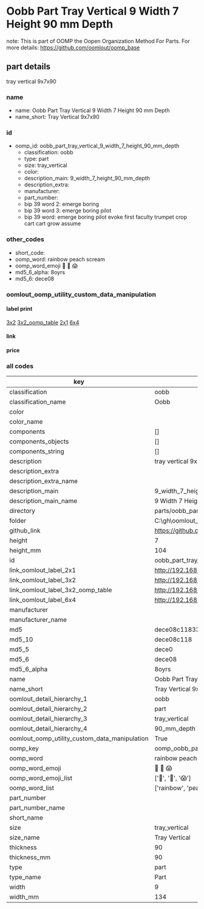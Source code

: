# Oobb Part Tray Vertical 9 Width 7 Height 90 mm Depth  

note: This is part of OOMP the Oopen Organization Method For Parts. For more details: https://github.com/oomlout/oomp_base

##  part details
  



tray vertical 9x7x90



### name
* name: Oobb Part Tray Vertical 9 Width 7 Height 90 mm Depth
* name_short: Tray Vertical 9x7x90 
### id
* oomp_id: oobb_part_tray_vertical_9_width_7_height_90_mm_depth
  * classification: oobb
  * type: part
  * size: tray_vertical
  * color: 
  * description_main: 9_width_7_height_90_mm_depth
  * description_extra: 
  * manufacturer: 
  * part_number: 
  * bip 39 word 2: emerge boring
  * bip 39 word 3: emerge boring pilot
  * bip 39 word: emerge boring pilot evoke first faculty trumpet crop cart cart grow assume

### other_codes
* short_code: 
* oomp_word: rainbow peach scream
* oomp_word_emoji :rainbow: :peach: :scream:
* md5_6_alpha: 8oyrs
* md5_6: dece08






### oomlout_oomp_utility_custom_data_manipulation
#### label print
[3x2](http://192.168.1.245:1112/?label=oomp%208oyrs)
[3x2_oomp_table](http://192.168.1.108:1112/?label=oomp%208oyrs)
[2x1](http://192.168.1.242:1112/?label=oomp%208oyrs)
[6x4](http://192.168.1.55:1112/?label=oomp%208oyrs)    

#### link

                              

#### price







### all codes 
| key | value |  
| --- | --- |  
| classification | oobb |  
| classification_name | Oobb |  
| color |  |  
| color_name |  |  
| components | [] |  
| components_objects | [] |  
| components_string | [] |  
| description | tray vertical 9x7x90 |  
| description_extra |  |  
| description_extra_name |  |  
| description_main | 9_width_7_height_90_mm_depth |  
| description_main_name | 9 Width 7 Height 90 mm Depth |  
| directory | parts/oobb_part_tray_vertical_9_width_7_height_90_mm_depth |  
| folder | C:\gh\oomlout_oobb_version_4_generated_parts\parts\oobb_part_tray_vertical_9_width_7_height_90_mm_depth |  
| github_link | https://github.com/oomlout/oomlout_oomp_part_src/tree/main/parts/oobb_part_tray_vertical_9_width_7_height_90_mm_depth |  
| height | 7 |  
| height_mm | 104 |  
| id | oobb_part_tray_vertical_9_width_7_height_90_mm_depth |  
| link_oomlout_label_2x1 | http://192.168.1.242:1112/?label=oomp%208oyrs |  
| link_oomlout_label_3x2 | http://192.168.1.245:1112/?label=oomp%208oyrs |  
| link_oomlout_label_3x2_oomp_table | http://192.168.1.108:1112/?label=oomp%208oyrs |  
| link_oomlout_label_6x4 | http://192.168.1.55:1112/?label=oomp%208oyrs |  
| manufacturer |  |  
| manufacturer_name |  |  
| md5 | dece08c11833fd3146abb4e149c67a45 |  
| md5_10 | dece08c118 |  
| md5_5 | dece0 |  
| md5_6 | dece08 |  
| md5_6_alpha | 8oyrs |  
| name | Oobb Part Tray Vertical 9 Width 7 Height 90 mm Depth |  
| name_short | Tray Vertical 9x7x90  |  
| oomlout_detail_hierarchy_1 | oobb |  
| oomlout_detail_hierarchy_2 | part |  
| oomlout_detail_hierarchy_3 | tray_vertical |  
| oomlout_detail_hierarchy_4 | 90_mm_depth |  
| oomlout_oomp_utility_custom_data_manipulation | True |  
| oomp_key | oomp_oobb_part_tray_vertical_9_width_7_height_90_mm_depth |  
| oomp_word | rainbow peach scream |  
| oomp_word_emoji | :rainbow: :peach: :scream: |  
| oomp_word_emoji_list | [':rainbow:', ':peach:', ':scream:'] |  
| oomp_word_list | ['rainbow', 'peach', 'scream'] |  
| part_number |  |  
| part_number_name |  |  
| short_name |  |  
| size | tray_vertical |  
| size_name | Tray Vertical |  
| thickness | 90 |  
| thickness_mm | 90 |  
| type | part |  
| type_name | Part |  
| width | 9 |  
| width_mm | 134 |  
